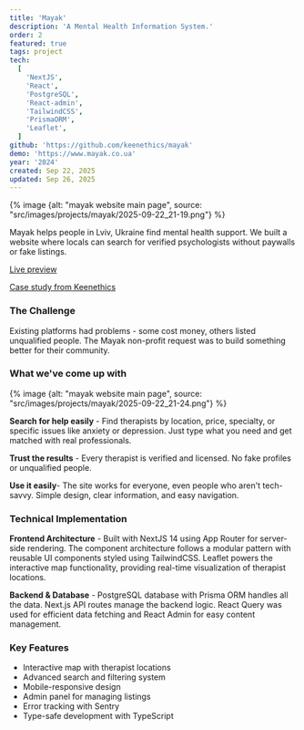 ```yaml
---
title: 'Mayak'
description: 'A Mental Health Information System.'
order: 2
featured: true
tags: project
tech:
  [
    'NextJS',
    'React',
    'PostgreSQL',
    'React-admin',
    'TailwindCSS',
    'PrismaORM',
    'Leaflet',
  ]
github: 'https://github.com/keenethics/mayak'
demo: 'https://www.mayak.co.ua'
year: '2024'
created: Sep 22, 2025
updated: Sep 26, 2025
---
```


{% image {alt: "mayak website main page", source: "src/images/projects/mayak/2025-09-22_21-19.png"} %}

Mayak helps people in Lviv, Ukraine find mental health support. We built a website where locals can search for verified psychologists without paywalls or fake listings.

<div class="font-display wrapper flow-tight | reference-block" data-wrapper-type="inner">
  <p><a href="https://www.mayak.co.ua">Live preview</a></p>
  <p><a href="https://keenethics.com/mayak">Case study from Keenethics</a></p>
</div>

### The Challenge

Existing platforms had problems - some cost money, others listed unqualified people. The Mayak non-profit request was to build something better for their community.

### What we've come up with

{% image {alt: "mayak website main page", source: "src/images/projects/mayak/2025-09-22_21-24.png"} %}

**Search for help easily** - Find therapists by location, price, specialty, or specific issues like anxiety or depression. Just type what you need and get matched with real professionals.

**Trust the results** - Every therapist is verified and licensed. No fake profiles or unqualified people.

**Use it easily**- The site works for everyone, even people who aren't tech-savvy. Simple design, clear information, and easy navigation.

### Technical Implementation

**Frontend Architecture** - Built with NextJS 14 using App Router for server-side rendering. The component architecture follows a modular pattern with reusable UI components styled using TailwindCSS. Leaflet powers the interactive map functionality, providing real-time visualization of therapist locations.

**Backend & Database** - PostgreSQL database with Prisma ORM handles all the data. Next.js API routes manage the backend logic. React Query was used for efficient data fetching and React Admin for easy content management.

### Key Features

- Interactive map with therapist locations
- Advanced search and filtering system
- Mobile-responsive design
- Admin panel for managing listings
- Error tracking with Sentry
- Type-safe development with TypeScript
